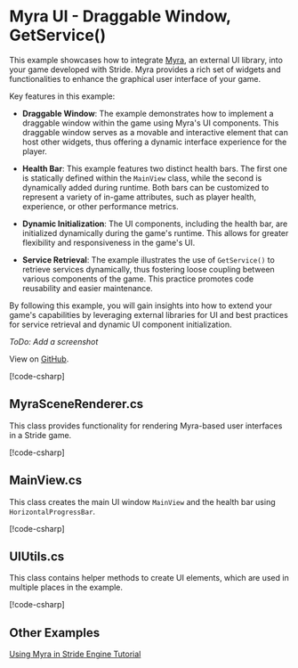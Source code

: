 # Myra UI - Draggable Window, GetService()

This example showcases how to integrate [Myra](https://github.com/rds1983/Myra), an external UI library, into your game developed with Stride. Myra provides a rich set of widgets and functionalities to enhance the graphical user interface of your game.

Key features in this example:

- **Draggable Window**: The example demonstrates how to implement a draggable window within the game using Myra's UI components. This draggable window serves as a movable and interactive element that can host other widgets, thus offering a dynamic interface experience for the player.

- **Health Bar**: This example features two distinct health bars. The first one is statically defined within the `MainView` class, while the second is dynamically added during runtime. Both bars can be customized to represent a variety of in-game attributes, such as player health, experience, or other performance metrics.

- **Dynamic Initialization**: The UI components, including the health bar, are initialized dynamically during the game's runtime. This allows for greater flexibility and responsiveness in the game's UI.

- **Service Retrieval**: The example illustrates the use of `GetService()` to retrieve services dynamically, thus fostering loose coupling between various components of the game. This practice promotes code reusability and easier maintenance.

By following this example, you will gain insights into how to extend your game's capabilities by leveraging external libraries for UI and best practices for service retrieval and dynamic UI component initialization.

*ToDo: Add a screenshot*

View on [GitHub](https://github.com/stride3d/stride-community-toolkit/tree/main/examples/code-only/Example04_MyraUI).

[!code-csharp[](../../../../examples/code-only/Example04_MyraUI/Program.cs)]

## MyraSceneRenderer.cs

This class provides functionality for rendering Myra-based user interfaces in a Stride game.

[!code-csharp[](../../../../examples/code-only/Example04_MyraUI/MyraSceneRenderer.cs)]

## MainView.cs

This class creates the main UI window `MainView` and the health bar using `HorizontalProgressBar`.

[!code-csharp[](../../../../examples/code-only/Example04_MyraUI/MainView.cs)]

## UIUtils.cs

This class contains helper methods to create UI elements, which are used in multiple places in the example.

[!code-csharp[](../../../../examples/code-only/Example04_MyraUI/UIUtils.cs)]

## Other Examples

[Using Myra in Stride Engine Tutorial](https://github.com/rds1983/Myra/wiki/Using-Myra-in-Stride-Engine-Tutorial)